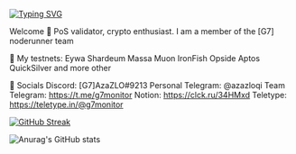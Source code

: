 [![Typing SVG](https://readme-typing-svg.herokuapp.com?color=%2336BCF7&lines=Welcome+to+my+GitHub+profile)](https://git.io/typing-svg)

Welcome 🤘
PoS validator, crypto enthusiast.
I am a member of the [G7] noderunner team

🧾 My testnets:
Eywa
Shardeum
Massa
Muon
IronFish
Opside
Aptos
QuickSilver
and more other

💬 Socials
Discord: [G7]AzaZLO#9213
Personal Telegram: @azazloqi
Team Telegram: https://t.me/g7monitor
Notion: https://clck.ru/34HMxd
Teletype: https://teletype.in/@g7monitor

[![GitHub Streak](http://github-readme-streak-stats.herokuapp.com?user=MaloyMeee&theme=windows-dark&hide_border=true)](https://git.io/streak-stats)

![Anurag's GitHub stats](https://github-readme-stats.vercel.app/api?username=maloymeee&theme=github_dark)

